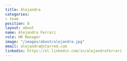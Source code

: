```yaml
---
title: Alejandra
categories:
- team
position: 8
layout: about
name: Alejandra Ferrari
role: HR Manager
image: "/images/about/alejandra.jpg"
email: alejandra@starred.com
linkedin: https://nl.linkedin.com/in/alejandraferrari
---
```



